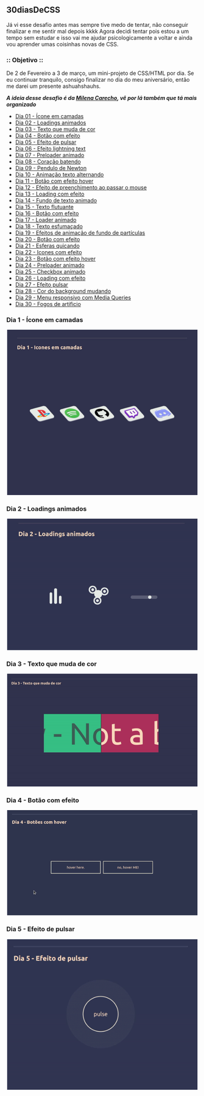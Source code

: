 ## 30diasDeCSS 

Já vi esse desafio antes mas sempre tive medo de tentar, não conseguir finalizar e me sentir mal depois kkkk Agora decidi tentar pois estou a um tempo sem estudar e isso vai me ajudar psicologicamente a voltar e ainda vou aprender umas coisinhas novas de CSS. 

### :: Objetivo ::

De 2 de Fevereiro a 3 de março, um mini-projeto de CSS/HTML por dia. Se eu continuar tranquilo, consigo finalizar no dia do meu aniversário, então me darei um presente ashuahshauhs.

***A ideia desse desafio é da [Milena Carecho](https://github.com/MilenaCarecho/30diasDeCSS), vê por lá também que tá mais organizado***

* [Dia 01 - Ícone em camadas](#id01)
* [Dia 02 - Loadings animados](#id02)
* [Dia 03 - Texto que muda de cor](#id03)
* [Dia 04 - Botão com efeito](#id04)
* [Dia 05 - Efeito de pulsar](#id05)
* [Dia 06 - Efeito lightning text](#id06)
* [Dia 07 - Preloader animado](#id07)  
* [Dia 08 - Coração batendo](#id08)
* [Dia 09 - Pendulo de Newton](#id09)
* [Dia 10 - Animação texto alternando](#id10)
* [Dia 11 - Botão com efeito hover](#id11)
* [Dia 12 - Efeito de preenchimento ao passar o mouse](#id12)
* [Dia 13 - Loading com efeito](#id13)
* [Dia 14 - Fundo de texto animado](#id14)
* [Dia 15 - Texto flutuante](#id15)
* [Dia 16 - Botão com efeito](#id16)
* [Dia 17 - Loader animado](#id17)
* [Dia 18 - Texto esfumaçado](#id18)
* [Dia 19 - Efeitos de animação de fundo de partículas](#id19)
* [Dia 20 - Botão com efeito](#id20)
* [Dia 21 - Esferas quicando](#id21)
* [Dia 22 - Icones com efeito](#id22)
* [Dia 23 - Botão com efeito hover](#id23)
* [Dia 24 - Preloader animado](#id24)
* [Dia 25 - Checkbox animado](#id25)
* [Dia 26 - Loading com efeito](#id26)
* [Dia 27 - Efeito pulsar](#id27)
* [Dia 28 - Cor do background mudando](#id28)
* [Dia 29 - Menu responsivo com Media Queries](#id29)
* [Dia 30 - Fogos de artificio](#id30)


### Dia 1 - Ícone em camadas <a name="id01"></a>
<div align="center" display="inline">
  <img width="500px" src="archives/day1/day1.gif" />
</div>

### Dia 2 - Loadings animados <a name="id02"></a>
<div align="center" display="inline">
  <img width="500px" src="archives/day2/day2.gif" />
</div>

### Dia 3 - Texto que muda de cor <a name="id03"></a>
<div align="center" display="inline">
  <img width="500px" src="archives/day3/day3.gif" />
</div>
 
### Dia 4 - Botão com efeito <a name="id04"></a>
<div align="center" display="inline">
  <img width="500px" src="archives/day4/day4.gif" />
</div>

### Dia 5 - Efeito de pulsar <a name="id05"></a>
<div align="center" display="inline">
  <img width="500px" src="archives/day5/day5.gif" />
</div>